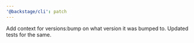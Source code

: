 ```yaml
---
'@backstage/cli': patch
---
```


Add context for versions:bump on what version it was bumped to. Updated tests for the same.
